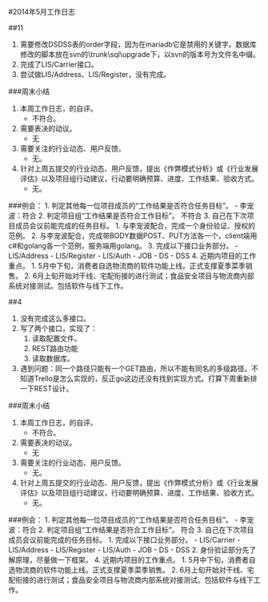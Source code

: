 #2014年5月工作日志

##11
1. 需要修改DSDSS表的order字段，因为在mariadb它是禁用的关键字。数据库修改的脚本放在svn的\trunk\sql\upgrade下，以svn的版本号为文件名中缀。
2. 完成了LIS/Carrier接口。
3. 尝试做LIS/Address、LIS/Register，没有完成。


###周末小结
1. 本周工作日志，的自评。
	- 不符合。
2. 需要表决的动议。
	- 无
3. 需要关注的行业动态、用户反馈。
	- 无。 
4. 针对上周五提交的行业动态、用户反馈，提出《作弊模式分析》或《行业发展评估》以及项目组行动建议，行动要明确预算、进度、工作结果、验收方式。
	- 无。


###例会：
	1. 判定其他每一位项目成员的“工作结果是否符合任务目标”。
		- 李宠波：符合
	2. 判定项目组“工作结果是否符合工作目标”。
		不符合 
	3. 自己在下次项目成员会议前能完成的任务目标。
		1. 与李宠波配合，完成一个身份验证、授权的范例。
		2. 与李宠波配合，完成带BODY数据POST、PUT方法各一个，client端用c#和golang各一个范例，服务端用golang。
		3. 完成以下接口业务部分。 
		- LIS/Address
		- LIS/Register
		- LIS/Auth
		- JOB
		- DS
		- DSS
	4. 近期内项目的工作重点。
		1. 5月中下旬，消费者自选物流商的软件功能上线。正式支撑夏季菜季销售。
		2. 6月上旬开始对干线、宅配衔接的进行测试；食品安全项目与物流商内部系统对接测试。包括软件与线下工作。

##4
1. 没有完成这么多接口。
2. 写了两个接口，实现了：
	1. 读取配置文件。
	2. REST路由功能
	3. 读取数据库。
3. 遇到问题：同一个路径只能有一个GET路由，所以不能有同名的多级路径。不知道Trello是怎么实现的，反正go这边还没有找到实现方式。打算下周重新排一下REST设计。


###周末小结
1. 本周工作日志，的自评。
	- 不符合。
2. 需要表决的动议。
	- 无
3. 需要关注的行业动态、用户反馈。
	- 无。 
4. 针对上周五提交的行业动态、用户反馈，提出《作弊模式分析》或《行业发展评估》以及项目组行动建议，行动要明确预算、进度、工作结果、验收方式。
	- 无。

###例会：
	1. 判定其他每一位项目成员的“工作结果是否符合任务目标”。
		- 李宠波：符合
	2. 判定项目组“工作结果是否符合工作目标”。
		符合 
	3. 自己在下次项目成员会议前能完成的任务目标。
		1. 完成以下接口业务部分。 
		- LIS/Carrier
		- LIS/Address
		- LIS/Register
		- LIS/Auth
		- JOB
		- DS
		- DSS
		2. 身份验证部分先了解原理，尽量做一下框架。
	4. 近期内项目的工作重点。
		1. 5月中下旬，消费者自选物流商的软件功能上线。正式支撑夏季菜季销售。
		2. 6月上旬开始对干线、宅配衔接的进行测试；食品安全项目与物流商内部系统对接测试。包括软件与线下工作。
